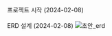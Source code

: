 프로젝트 시작 (2024-02-08)<br></br>
ERD 설계 (2024-02-08)
![초안_erd](https://github.com/HuttTheJAVA/Shoping_Mall_Project/assets/92637789/b0f5542d-1913-40d1-a1df-ba17a6a51d75)
